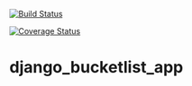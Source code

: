 [![Build Status](https://travis-ci.org/andela-cdike/django_bucketlist_app.svg?branch=develop)](https://travis-ci.org/andela-cdike/django_bucketlist_app)

[![Coverage Status](https://coveralls.io/repos/github/andela-cdike/django_bucketlist_app/badge.svg?branch=develop)](https://coveralls.io/github/andela-cdike/django_bucketlist_app?branch=develop)


# django_bucketlist_app
